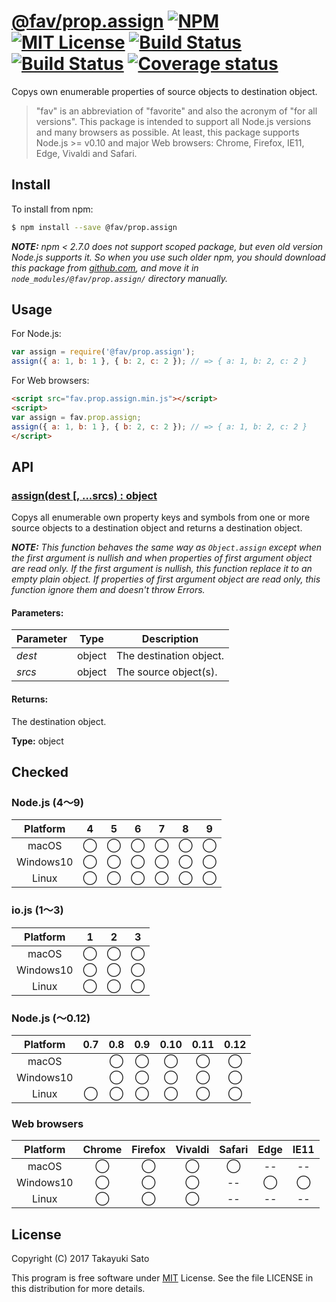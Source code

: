 # [@fav/prop.assign][repo-url] [![NPM][npm-img]][npm-url] [![MIT License][mit-img]][mit-url] [![Build Status][travis-img]][travis-url] [![Build Status][appveyor-img]][appveyor-url] [![Coverage status][coverage-img]][coverage-url]

Copys own enumerable properties of source objects to destination object.

> "fav" is an abbreviation of "favorite" and also the acronym of "for all versions".
> This package is intended to support all Node.js versions and many browsers as possible.
> At least, this package supports Node.js >= v0.10 and major Web browsers: Chrome, Firefox, IE11, Edge, Vivaldi and Safari.


## Install

To install from npm:

```sh
$ npm install --save @fav/prop.assign
```

***NOTE:*** *npm < 2.7.0 does not support scoped package, but even old version Node.js supports it. So when you use such older npm, you should download this package from [github.com][repo-url], and move it in `node_modules/@fav/prop.assign/` directory manually.*


## Usage

For Node.js:

```js
var assign = require('@fav/prop.assign');
assign({ a: 1, b: 1 }, { b: 2, c: 2 }); // => { a: 1, b: 2, c: 2 }
```

For Web browsers:

```html
<script src="fav.prop.assign.min.js"></script>
<script>
var assign = fav.prop.assign;
assign({ a: 1, b: 1 }, { b: 2, c: 2 }); // => { a: 1, b: 2, c: 2 }
</script>
```


## API

### <u>assign(dest [, ...srcs) : object</u>

Copys all enumerable own property keys and symbols from one or more source objects to a destination object and returns a destination object.

***NOTE:*** *This function behaves the same way as `Object.assign` except when the first argument is nullish and when properties of first argument object are read only. If the first argument is nullish, this function replace it to an empty plain object. If properties of first argument object are read only, this function ignore them and doesn't throw Errors.*

#### Parameters:

| Parameter |   Type   | Description              |
|-----------|:--------:|--------------------------|
| *dest*    |  object  | The destination object.  |
| *srcs*    |  object  | The source object(s).    |

#### Returns:

The destination object.

**Type:** object


## Checked                                                                      

### Node.js (4〜9)

| Platform  |   4    |   5    |   6    |   7    |   8    |   9    |
|:---------:|:------:|:------:|:------:|:------:|:------:|:------:|
| macOS     |&#x25ef;|&#x25ef;|&#x25ef;|&#x25ef;|&#x25ef;|&#x25ef;|
| Windows10 |&#x25ef;|&#x25ef;|&#x25ef;|&#x25ef;|&#x25ef;|&#x25ef;|
| Linux     |&#x25ef;|&#x25ef;|&#x25ef;|&#x25ef;|&#x25ef;|&#x25ef;|

### io.js (1〜3)

| Platform  |   1    |   2    |   3    |
|:---------:|:------:|:------:|:------:|
| macOS     |&#x25ef;|&#x25ef;|&#x25ef;|
| Windows10 |&#x25ef;|&#x25ef;|&#x25ef;|
| Linux     |&#x25ef;|&#x25ef;|&#x25ef;|

### Node.js (〜0.12)

| Platform  |  0.7   |  0.8   |  0.9   |  0.10  |  0.11  |  0.12  |
|:---------:|:------:|:------:|:------:|:------:|:------:|:------:|
| macOS     |        |&#x25ef;|&#x25ef;|&#x25ef;|&#x25ef;|&#x25ef;|
| Windows10 |        |&#x25ef;|&#x25ef;|&#x25ef;|&#x25ef;|&#x25ef;|
| Linux     |&#x25ef;|&#x25ef;|&#x25ef;|&#x25ef;|&#x25ef;|&#x25ef;|

### Web browsers

| Platform  | Chrome | Firefox | Vivaldi | Safari |  Edge  | IE11   |
|:---------:|:------:|:-------:|:-------:|:------:|:------:|:------:|
| macOS     |&#x25ef;|&#x25ef; |&#x25ef; |&#x25ef;|   --   |   --   |
| Windows10 |&#x25ef;|&#x25ef; |&#x25ef; |   --   |&#x25ef;|&#x25ef;|
| Linux     |&#x25ef;|&#x25ef; |&#x25ef; |   --   |   --   |   --   |



## License

Copyright (C) 2017 Takayuki Sato

This program is free software under [MIT][mit-url] License.
See the file LICENSE in this distribution for more details.

[repo-url]: https://github.com/sttk/fav-prop.assign/
[npm-img]: https://img.shields.io/badge/npm-v1.0.1-blue.svg
[npm-url]: https://www.npmjs.com/package/@fav/prop.assign
[mit-img]: https://img.shields.io/badge/license-MIT-green.svg
[mit-url]: https://opensource.org/licenses/MIT
[travis-img]: https://travis-ci.org/sttk/fav-prop.assign.svg?branch=master
[travis-url]: https://travis-ci.org/sttk/fav-prop.assign
[appveyor-img]: https://ci.appveyor.com/api/projects/status/github/sttk/fav-prop.assign?branch=master&svg=true
[appveyor-url]: https://ci.appveyor.com/project/sttk/fav-prop-assign
[coverage-img]: https://coveralls.io/repos/github/sttk/fav-prop.assign/badge.svg?branch=master
[coverage-url]: https://coveralls.io/github/sttk/fav-prop.assign?branch=master
